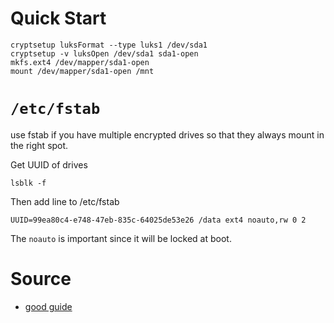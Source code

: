# Quick Start
```
cryptsetup luksFormat --type luks1 /dev/sda1
cryptsetup -v luksOpen /dev/sda1 sda1-open
mkfs.ext4 /dev/mapper/sda1-open
mount /dev/mapper/sda1-open /mnt
```

# `/etc/fstab`
use fstab if you have multiple encrypted drives so that they always mount in
the right spot.

Get UUID of drives
```
lsblk -f
```

Then add line to /etc/fstab
```
UUID=99ea80c4-e748-47eb-835c-64025de53e26 /data ext4 noauto,rw 0 2
```
The `noauto` is important since it will be locked at boot.

# Source
- [good guide](https://www.baeldung.com/linux/encrypt-partition)
